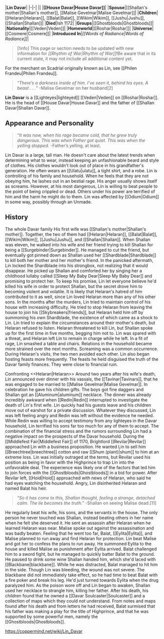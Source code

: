 |**Lin Davar**|
|-|-|
||
|**[[House Davar\|House Davar]]**|
|**Spouse**|[[Shallan's mother\|Shallan's mother]], [[Malise Gevelmar\|Malise Gevelmar]]|
|**Children**|[[Helaran\|Helaran]], [[Balat\|Balat]], [[Wikim\|Wikim]], [[Jushu\|Jushu]], [[Shallan\|Shallan]]|
|**Died**|Ish 1172|
|**Groups**|[[Ghostbloods\|Ghostbloods]]|
|**Nationality**|[[Veden\|Veden]]|
|**Homeworld**|[[Roshar\|Roshar]]|
|**Universe**|[[Cosmere\|Cosmere]]|
|**Introduced In**|*[[Words of Radiance\|Words of Radiance]]*|

> [!info] This page or section needs to be updated with new information for *[[Rhythm of War\|Rhythm of War]]*!Be aware that in its current state, it may not include all additional content yet.

For the merchant on Scadrial originally known as Lin, see [[Philen Frandeu\|Philen Frandeu]].
>“*There’s a darkness inside of him. I’ve seen it, behind his eyes. A beast . . .*”
\-Malise Gevelmar on her husband[2]


**Lin Davar** is a [[Lighteyes\|lighteyed]] [[Veden\|Veden]] on [[Roshar\|Roshar]]. He is the head of [[House Davar\|House Davar]] and the father of [[Shallan Davar\|Shallan Davar]].

## Appearance and Personality
 
>“*It was now, when his rage became cold, that he grew truly dangerous. This was when Father got quiet. This was when the yelling stopped.*
\-Father’s yelling, at least.


Lin Davar is a large, tall man. He doesn't care about the latest trends when determining what to wear, instead keeping an unfashionable beard and style of clothes. His clothes wouldn't look out of place in his grandfather's generation. He often wears an [[Ulatu\|ulatu]], a tight shirt, and a robe. Lin is controlling of his family and household. When he feels that they are not obeying him, he lashes out in an bestial rage. His anger usually shows itself as screams. However, at his most dangerous, Lin is willing to beat people to the point of being crippled or dead. Others under his power are terrified of him and the harm he might do to them. Lin was affected by [[Odium\|Odium]] in some way, possibly through an Unmade.

## History
  The whole Davar family
His first wife was [[Shallan's mother\|Shallan's mother]]. Together, the two of them had [[Helaran\|Helaran]], [[Balat\|Balat]], [[Wikim\|Wikim]], [[Jushu\|Jushu]], and [[Shallan\|Shallan]]. When Shallan was eleven, he walked into his wife and her friend trying to kill Shallan for being a [[Surgebinder\|Surgebinder]]. He managed to cut the friend, but eventually got pinned down as Shallan used her [[Shardblade\|Shardblade]] to kill both her mother and her mother's friend. In the panicked aftermath, Lin locked the Shardblade into his strongbox, not realizing that it would disappear. He picked up Shallan and comforted her by singing her a childhood lullaby called [[Sleep My Baby Dear\|Sleep My Baby Dear]] and promising to protect her. To keep his promise, Lin let everyone believe he'd killed his wife in order to protect Shallan, but the secret drove him to becoming violent and volatile. It is likely that Helaran's hatred of him contributed to it as well, since Lin loved Helaran more than any of his other sons.
In the months after the murders, Lin tried to maintain control of his house with increasing difficulty. He tried to stop Helaran from leaving the house to join his [[Skybreakers\|friends]], but Helaran held him off by summoning his own Shardblade, the existence of which came as a shock to Lin. Lin tried to explain the circumstances around their mother's death, but Helaran refused to listen. Helaran threatened to kill Lin, but Shallan spoke up for the first time in five months, begging him not to. Lin was spared with a threat, and Helaran left Lin to remain in charge while he left. In a fit of rage, Lin smashed a table and chairs. Relations in the household became more strained over the next months. Screaming was a common occurrence. During Helaran's visits, the two men avoided each other. Lin also began hosting feasts more frequently. The feasts he held disguised the truth of the Davar family finances. They were close to financial ruin.

  Confronting <<Helaran\|Helaran>>
Around two years after his wife's death, Lin announced over dinner with his vassals, the [[Tavinar\|Tavinars]], that he was engaged to be married to [[Malise Gevelmar\|Malise Gevelmar]]. In celebration he gave his children gifts. The boys got fine daggers and Shallan got an [[Aluminum\|aluminum]] necklace. The dinner was already incredibly awkward when [[Redin\|Redin]] interrupted to investigate the death of Lin's first wife. Lin quickly had his guests leave and his children move out of earshot for a private discussion. Whatever they discussed, Lin was left feeling angry and Redin was left without the evidence he needed. While Redin was willing to accept testimony from any lighteyes in the Davar household, Lin terrified his sons far too much for any of them to accept.
The combination of the financial stress and the rumors surrounding Lin had a negative impact on the prospects of the Davar household. During the [[Middlefest Fair\|Middlefest Fair]] of 1170, Brightlord [[Revilar\|Revilar]] approached Lin with a business proposition. He wanted Lin to sell him [[Breechtree\|breechtree]] cotton and raw [[Shum (plant)\|shum]] to him at an extreme loss. Lin was initially outraged at the terms, but Revilar used his position as being in favor with the Highprince to trap Lin into the unfavorable deal. The experience was likely one of the factors that led him to join forces with the [[Ghostbloods\|Ghostbloods]] in a bid for power. After Revilar left, [[Hoid\|Hoid]] approached with news of Helaran, who said he had eyes watching the household. Angry, Lin disinherited Helaran and named Balat his heir.

>“*So it has come to this, Shallan thought, feeling a strange, detached calm. The lie becomes the truth.*”
\-Shallan on seeing Malise dead.[11]

He regularly beat his wife, his sons, and the servants in the house. The only person he never touched was Shallan, instead beating others in her name when he felt she deserved it. He sent an assassin after Helaran when he learned Helaran was near. Malise spoke out against the assassination and was badly beaten. Feeling that he went too far, Balat, [[Eylita\|Eylita]], and Malise planned to run away and find Helaran for protection. Lin beat Malise and got her to confess the plans to run away. He summoned Eylita to the house and killed Malise as punishment after Eylita arrived. Balat challenged him to a sword fight, but he managed to quickly batter Balat to the ground. He paused to drink some wine Shallan handed him, which she'd laced with [[Blackbane\|blackbane]]. While he was distracted, Balat managed to hit him in the side. Though Lin was bleeding, the wound was not severe. The blackbane did not immediately take effect, so he had time to beat Balat with a fire poker and break his leg. He'd just turned towards Eylita when the drug paralyzed him. As the poison wore off and Lin began to awaken, Shallan used her necklace to strangle him, killing her father. After his death, his children found that he owned a [[Davar Soulcaster\|Soulcaster]] and a collection of maps which they could not understand.
From notes and maps found after his death and from letters he had received, Balat surmised that his father was making a play for the title of Highprince, and that he was supported by some powerful men, namely the [[Ghostbloods\|Ghostbloods]].



https://coppermind.net/wiki/Lin_Davar
